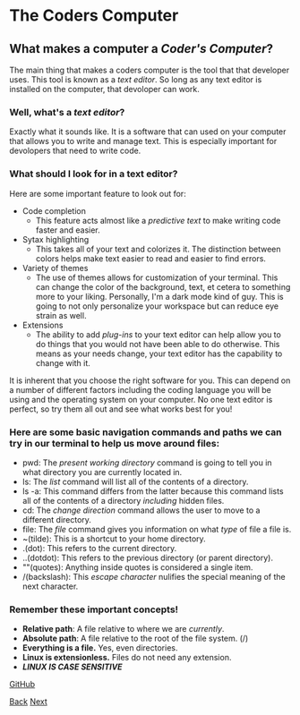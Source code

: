 # The Coders Computer

## What makes a computer a *Coder's Computer*?
The main thing that makes a coders computer is the tool that that developer uses. This tool is known as a *text editor*. So long as any text editor is installed on the computer, that devoloper can work.

### Well, what's a *text editor*?
Exactly what it sounds like. It is a software that can used on your computer that allows you to write and manage text. This is especially important for devolopers that need to write code.
### What should I look for in a text editor?
Here are some important feature to look out for:
- Code completion
  - This feature acts almost like a *predictive text* to make writing code faster and easier.
- Sytax highlighting
  - This takes all of your text and colorizes it. The distinction between colors helps make text easier to read and easier to find errors.
- Variety of themes
  - The use of themes allows for customization of your terminal. This can change the color of the background, text, et cetera to something more to your liking. Personally, I'm a dark mode kind of guy. This is going to not only personalize your workspace but can reduce eye strain as well.
- Extensions
  - The ability to add *plug-ins* to your text editor can help allow you to do things that you would not have been able to do otherwise. This means as your needs change, your text editor has the capability to change with it.

It is inherent that you choose the right software for you. This can depend on a number of different factors including the coding language you will be using and the operating system on your computer. No one text editor is perfect, so try them all out and see what works best for you!

### Here are some basic navigation commands and paths we can try in our terminal to help us move around files:

- pwd: The *present working directory* command is going to tell you in what directory you are currently located in.
- ls: The *list* command will list all of the contents of a directory.
- ls -a: This command differs from the latter because this command lists all of the contents of a directory *including* hidden files.
- cd: The *change direction* command allows the user to move to a different directory.
- file: The *file* command gives you information on what *type* of file a file is.
- ~(tilde): This is a shortcut to your home directory. 
- .(dot): This refers to the current directory.
- ..(dotdot): This refers to the previous directory (or parent directory).
- ""(quotes): Anything inside quotes is considered a single item.
- /(backslash): This *escape character* nulifies the special meaning of the next character.

### Remember these important concepts!

- **Relative path**: A file relative to where we are *currently*.
- **Absolute path**: A file relative to the root of the file system. (/)
- **Everything is a file.** Yes, even directories.
- **Linux is extensionless.** Files do not need any extension.
- ***LINUX IS CASE SENSITIVE***

[GitHub](https://github.com/luismsandoval)

[Back](README.md) [Next](coders-computer.md)